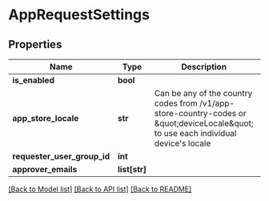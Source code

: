 # AppRequestSettings

## Properties
Name | Type | Description | Notes
------------ | ------------- | ------------- | -------------
**is_enabled** | **bool** |  | [optional] 
**app_store_locale** | **str** | Can be any of the country codes from /v1/app-store-country-codes or \&quot;deviceLocale\&quot; to use each individual device&#39;s locale | [optional] 
**requester_user_group_id** | **int** |  | [optional] 
**approver_emails** | **list[str]** |  | [optional] 

[[Back to Model list]](../README.md#documentation-for-models) [[Back to API list]](../README.md#documentation-for-api-endpoints) [[Back to README]](../README.md)


